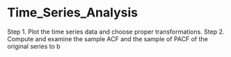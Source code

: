 # Time_Series_Analysis

Step 1. Plot the time series data and choose proper transformations.
Step 2. Compute and examine the sample ACF and the sample of PACF of the original series to b 

